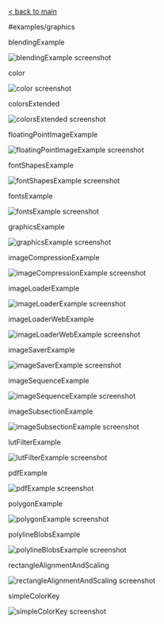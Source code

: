 [< back to main](../README.md)

#examples/graphics

blendingExample

![blendingExample screenshot](blendingExample.png)

color

![color screenshot](color.png)

colorsExtended

![colorsExtended screenshot](colorsExtended.png)

floatingPointImageExample

![floatingPointImageExample screenshot](floatingPointImageExample.png)

fontShapesExample

![fontShapesExample screenshot](fontShapesExample.png)

fontsExample

![fontsExample screenshot](fontsExample.png)

graphicsExample

![graphicsExample screenshot](graphicsExample.png)

imageCompressionExample

![imageCompressionExample screenshot](imageCompressionExample.png)

imageLoaderExample

![imageLoaderExample screenshot](imageLoaderExample.png)

imageLoaderWebExample

![imageLoaderWebExample screenshot](imageLoaderWebExample.png)

imageSaverExample

![imageSaverExample screenshot](imageSaverExample.png)

imageSequenceExample

![imageSequenceExample screenshot](imageSequenceExample.png)

imageSubsectionExample

![imageSubsectionExample screenshot](imageSubsectionExample.png)

lutFilterExample

![lutFilterExample screenshot](lutFilterExample.png)

pdfExample

![pdfExample screenshot](pdfExample.png)

polygonExample

![polygonExample screenshot](polygonExample.png)

polylineBlobsExample

![polylineBlobsExample screenshot](polylineBlobsExample.png)

rectangleAlignmentAndScaling

![rectangleAlignmentAndScaling screenshot](rectangleAlignmentAndScaling.png)

simpleColorKey

![simpleColorKey screenshot](simpleColorKey.png)

